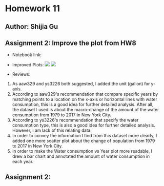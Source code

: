 # Homework 11
## Author: Shijia Gu

## Assignment 2: Improve the plot from HW8 
- Notebook link:

- Improved Plots: 
![](https://github.com/sg5718/PUI2018_skp454/blob/master/HW8_skp454/SubwayTimeSeries.png)
![](https://github.com/sg5718/PUI2018_skp454/blob/master/HW8_skp454/SubwayTimeSeries.png)
- Reviews:
1. As aaw329 and ys3226 both suggested, I added the unit (gallon) for y-axis.
2. According to aaw329's recommendation that compare specific years by matching points to a location on the x-axis or horizontal lines with water consumption, this is a good idea for further detailed analysis. After all, the dataset I used is about the macro-change of the amount of the water consumption from 1979 to 2017 in New York City.
3. According to ys3226's recommendation that specify the water consumption type, this is also a good idea for further detailed analysis. However, I am lack of this relating data.
4. In order to convey the information I find from this dataset more clearly, I added one more scatter plot about the change of population from 1979 to 2017 in New York City.
5. In order to make the Water consumption vs Year plot more readable, I drew a bar chart and annotated the amount of water consumption in each year.

## Assignment 2:
